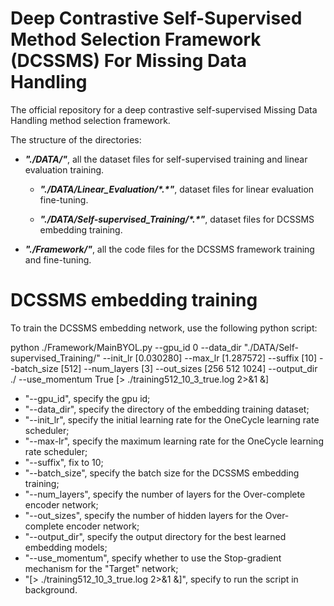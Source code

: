 # Deep Contrastive Self-Supervised Method Selection Framework (DCSSMS) For Missing Data Handling
The official repository for a deep contrastive self-supervised Missing Data Handling method selection framework. 

The structure of the directories:

- **_"./DATA/"_**, all the dataset files for self-supervised training and linear evaluation training.
	
	- **_"./DATA/Linear_Evaluation/\*.\*"_**, dataset files for linear evaluation fine-tuning.
		
	- **_"./DATA/Self-supervised_Training/\*.\*"_**, dataset files for DCSSMS embedding training.
		
- **_"./Framework/"_**, all the code files for the DCSSMS framework training and fine-tuning.

# DCSSMS embedding training
To train the DCSSMS embedding network, use the following python script:

python ./Framework/MainBYOL.py --gpu_id 0 --data_dir "./DATA/Self-supervised_Training/" --init_lr \[0.030280\] --max_lr \[1.287572\] --suffix \[10\] --batch_size \[512\] --num_layers \[3\] --out_sizes \[256 512 1024\] --output_dir ./ --use_momentum True \[> ./training512_10_3_true.log 2>&1 &\]

- "--gpu_id", specify the gpu id; 
- "--data_dir", specify the directory of the embedding training dataset;
- "--init_lr", specify the initial learning rate for the OneCycle learning rate scheduler;
- "--max-lr", specify the maximum learning rate for the OneCycle learning rate scheduler;
- "--suffix", fix to 10;
- "--batch_size", specify the batch size for the DCSSMS embedding training;
- "--num_layers", specify the number of layers for the Over-complete encoder network;
- "--out_sizes", specify the number of hidden layers for the Over-complete encoder network;
- "--output_dir", specify the output directory for the best learned embedding models;
- "--use_momentum", specify whether to use the Stop-gradient mechanism for the "Target" network;
- "\[> ./training512_10_3_true.log 2>&1 &\]", specify to run the script in background.





